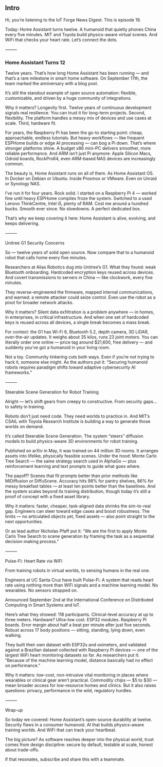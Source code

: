 ## Intro

Hi, you’re listening to the IoT Forge News Digest. This is episode 19.

Today: Home Assistant turns twelve. A humanoid that quietly phones China every five minutes. MIT and Toyota build physics-aware virtual scenes. And WiFi that checks your heart rate. Let’s connect the dots.

⸻

### Home Assistant Turns 12

Twelve years. That’s how long Home Assistant has been running — and that’s a rare milestone in smart home software. On September 17th, the team marked the anniversary with a blog post.

It’s still the standout example of open source automation: flexible, customizable, and driven by a huge community of integrations.

Why it matters? Longevity first. Twelve years of continuous development signals real resilience. You can trust it for long-term projects. Second, flexibility. The platform handles a messy mix of devices and use cases at scale. Third, hardware fit.

For years, the Raspberry Pi has been the go-to starting point: cheap, approachable, endless tutorials. But heavy workflows — like frequent ESPHome builds or edge AI processing — can bog a Pi down. That’s where stronger platforms shine. A budget x86 mini-PC delivers smoother, more reliable performance. And ARM isn’t just Pi anymore: Apple Silicon Macs, Odroid boards, RockPro64, even ARM-based NAS devices are increasingly common.

The beauty is, Home Assistant runs on all of them. As Home Assistant OS. In Docker on Debian or Ubuntu. Inside Proxmox or VMware. Even on Unraid or Synology NAS.

I’ve run it for four years. Rock solid. I started on a Raspberry Pi 4 — worked fine until heavy ESPHome compiles froze the system. Switched to a used Lenovo ThinkCentre, Intel i5, plenty of RAM. Cost me around a hundred bucks. Smooth ever since. No slowdowns. A perfect dedicated box.

That’s why we keep covering it here: Home Assistant is alive, evolving, and keeps delivering.

⸻

Unitree G1 Security Concerns

So — twelve years of solid open source. Now compare that to a humanoid robot that calls home every five minutes.

Researchers at Alias Robotics dug into Unitree’s G1. What they found: weak Bluetooth onboarding. Hardcoded encryption keys reused across devices. And covert transmissions to servers in China — like clockwork, every five minutes.

They reverse-engineered the firmware, mapped internal communications, and warned: a remote attacker could seize control. Even use the robot as a pivot for broader network attacks.

Why it matters? Silent data exfiltration is a problem anywhere — in homes, in enterprises, in critical infrastructure. And when one set of hardcoded keys is reused across all devices, a single break becomes a mass break.

For context: the G1 has Wi-Fi 6, Bluetooth 5.2, depth camera, 3D LiDAR, over-the-air updates. It weighs about 35 kilos, runs 23 joint motors. You can literally order one online — price tag around $21,600, free delivery — and suddenly you’ve got a humanoid in your living room.

Not a toy. Community tinkering cuts both ways. Even if you’re not trying to hack it, someone else might. As the authors put it: “Securing humanoid robots requires paradigm shifts toward adaptive cybersecurity AI frameworks.”

⸻

Steerable Scene Generation for Robot Training

Alright — let’s shift gears from creepy to constructive. From security gaps… to safety in training.

Robots don’t just need code. They need worlds to practice in. And MIT’s CSAIL with Toyota Research Institute is building a way to generate those worlds on demand.

It’s called Steerable Scene Generation. The system “steers” diffusion models to build physics-aware 3D environments for robot training.

Published on arXiv in May, it was trained on 44 million 3D rooms. It arranges assets into lifelike, physically feasible scenes. Under the hood: Monte Carlo Tree Search — the same strategy search used in AlphaGo — plus reinforcement learning and text prompts to guide what goes where.

The payoff? Scenes that fit prompts better than prior methods like MiDiffusion or DiffuScene. Accuracy hits 98% for pantry shelves, 86% for messy breakfast tables — at least ten points better than the baselines. And the system scales beyond its training distribution, though today it’s still a proof of concept with a fixed asset library.

Why it matters: faster, cheaper, task-aligned data shrinks the sim-to-real gap. Engineers can steer toward edge cases and boost robustness. The limits — no articulated objects yet, fixed assets — also point straight to the next opportunities.

Or as lead author Nicholas Pfaff put it: “We are the first to apply Monte Carlo Tree Search to scene generation by framing the task as a sequential decision-making process.”

⸻

Pulse-Fi: Heart Rate via WiFi

From training robots in virtual worlds, to sensing humans in the real one.

Engineers at UC Santa Cruz have built Pulse-Fi. A system that reads heart rate using nothing more than WiFi signals and a machine learning model. No wearables. No sensors strapped on.

Announced September 2nd at the International Conference on Distributed Computing in Smart Systems and IoT.

Here’s what they showed: 118 participants. Clinical-level accuracy at up to three meters. Hardware? Ultra-low cost. ESP32 modules. Raspberry Pi boards. Error margin about half a beat per minute after just five seconds. Robust across 17 body positions — sitting, standing, lying down, even walking.

They built their own dataset with ESP32s and oximeters, and validated against a Brazilian dataset collected with Raspberry Pi devices — one of the largest WiFi heart monitoring datasets so far. As researchers put it: “Because of the machine learning model, distance basically had no effect on performance.”

Why it matters: low-cost, non-intrusive vital monitoring in places where wearables or clinical gear aren’t practical. Commodity chips — $5 to $30 — mean broader access for low-resource homes and clinics. But it also raises questions: privacy, performance in the wild, regulatory hurdles.

⸻

Wrap-up

So today we covered: Home Assistant’s open-source durability at twelve. Security flaws in a consumer humanoid. AI that builds physics-aware training worlds. And WiFi that can track your heartbeat.

The big picture? As software reaches deeper into the physical world, trust comes from design discipline: secure by default, testable at scale, honest about trade-offs.

If that resonates, subscribe and share this with a teammate.
